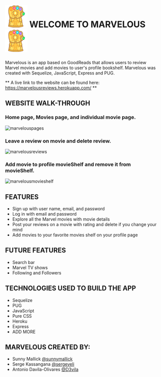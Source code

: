 # ![thanos](https://github.com/Elaniobro/slack-emojis/blob/master/marvel/avengers/avenger-infinity-gauntlet.png?raw=true) WELCOME TO MARVELOUS ![thanos](https://github.com/Elaniobro/slack-emojis/blob/master/marvel/avengers/avenger-infinity-gauntlet.png?raw=true)

Marvelous is an app based on GoodReads that allows users to review Marvel movies and add movies to user's profile bookshelf. Marvelous was created with Sequelize, JavaScript, Express and PUG.

** A live link to the website can be found here: https://marvelousreviews.herokuapp.com/ **

## WEBSITE WALK-THROUGH 
### Home page, Movies page, and individual movie page.
![marvelouspages](https://user-images.githubusercontent.com/79862908/134751224-23ed62c2-10f5-4bb8-b1fc-7778338efb52.gif)

### Leave a review on movie and delete review.
![marvelousreviews](https://user-images.githubusercontent.com/79862908/134751335-b816499b-db04-4586-983e-b02b9152c191.gif)

### Add movie to profile movieShelf and remove it from movieShelf.
![marvelousmovieshelf](https://user-images.githubusercontent.com/79862908/134751444-0c1283e9-7ada-48a8-b497-af7fe139357f.gif)


## FEATURES
* Sign up with user name, email, and password
* Log in with email and password
* Explore all the Marvel movies with movie details
* Post your reviews on a movie with rating and delete if you change your mind
* Add movies to your favorite movies shelf on your profile page

## FUTURE FEATURES
* Search bar
* Marvel TV shows
* Following and Followers


## TECHNOLOGIES USED TO BUILD THE APP
* Sequelize
* PUG
* JavaScript
* Pure CSS
* Heroku
* Express
* ADD MORE

## MARVELOUS CREATED BY:
* Sunny Mallick [@sunnymallick](https://github.com/sunnymallick)
* Serge Kassangana [@sergeveli](https://github.com/sergeveli)
* Antonio Davila-Olivares [@D3vila](https://github.com/D3vila)

